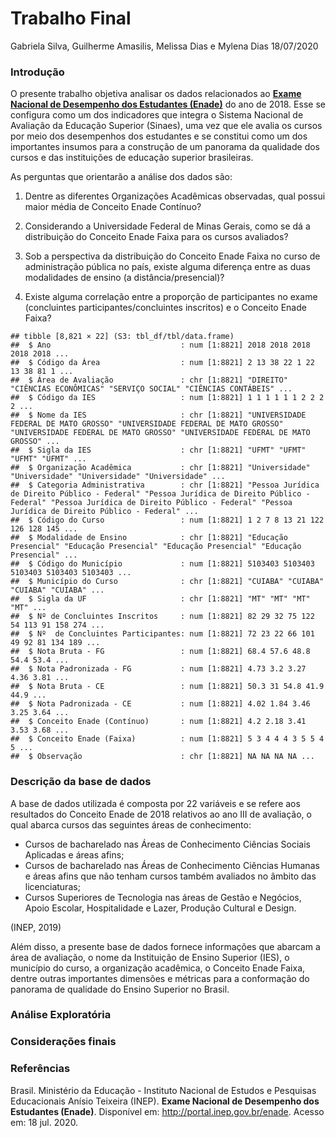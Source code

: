 Trabalho Final
================
Gabriela Silva, Guilherme Amasilis, Melissa Dias e Mylena Dias
18/07/2020

### Introdução

O presente trabalho objetiva analisar os dados relacionados ao [**Exame
Nacional de Desempenho dos Estudantes
(Enade)**](http://portal.inep.gov.br/enade) do ano de 2018. Esse se
configura como um dos indicadores que integra o Sistema Nacional de
Avaliação da Educação Superior (Sinaes), uma vez que ele avalia os
cursos por meio dos desempenhos dos estudantes e se constitui como um
dos importantes insumos para a construção de um panorama da qualidade
dos cursos e das instituições de educação superior brasileiras.

As perguntas que orientarão a análise dos dados são:

1)  Dentre as diferentes Organizações Acadêmicas observadas, qual possui
    maior média de Conceito Enade Contínuo?

2)  Considerando a Universidade Federal de Minas Gerais, como se dá a
    distribuição do Conceito Enade Faixa para os cursos avaliados?

3)  Sob a perspectiva da distribuição do Conceito Enade Faixa no curso
    de administração pública no país, existe alguma diferença entre as
    duas modalidades de ensino (a distância/presencial)?

4)  Existe alguma correlação entre a proporção de participantes no exame
    (concluintes participantes/concluintes inscritos) e o Conceito Enade
    Faixa?

<!-- end list -->

    ## tibble [8,821 × 22] (S3: tbl_df/tbl/data.frame)
    ##  $ Ano                             : num [1:8821] 2018 2018 2018 2018 2018 ...
    ##  $ Código da Área                  : num [1:8821] 2 13 38 22 1 22 13 38 81 1 ...
    ##  $ Área de Avaliação               : chr [1:8821] "DIREITO" "CIÊNCIAS ECONÔMICAS" "SERVIÇO SOCIAL" "CIÊNCIAS CONTÁBEIS" ...
    ##  $ Código da IES                   : num [1:8821] 1 1 1 1 1 1 2 2 2 2 ...
    ##  $ Nome da IES                     : chr [1:8821] "UNIVERSIDADE FEDERAL DE MATO GROSSO" "UNIVERSIDADE FEDERAL DE MATO GROSSO" "UNIVERSIDADE FEDERAL DE MATO GROSSO" "UNIVERSIDADE FEDERAL DE MATO GROSSO" ...
    ##  $ Sigla da IES                    : chr [1:8821] "UFMT" "UFMT" "UFMT" "UFMT" ...
    ##  $ Organização Acadêmica           : chr [1:8821] "Universidade" "Universidade" "Universidade" "Universidade" ...
    ##  $ Categoria Administrativa        : chr [1:8821] "Pessoa Jurídica de Direito Público - Federal" "Pessoa Jurídica de Direito Público - Federal" "Pessoa Jurídica de Direito Público - Federal" "Pessoa Jurídica de Direito Público - Federal" ...
    ##  $ Código do Curso                 : num [1:8821] 1 2 7 8 13 21 122 126 128 145 ...
    ##  $ Modalidade de Ensino            : chr [1:8821] "Educação Presencial" "Educação Presencial" "Educação Presencial" "Educação Presencial" ...
    ##  $ Código do Município             : num [1:8821] 5103403 5103403 5103403 5103403 5103403 ...
    ##  $ Município do Curso              : chr [1:8821] "CUIABA" "CUIABA" "CUIABA" "CUIABA" ...
    ##  $ Sigla da UF                     : chr [1:8821] "MT" "MT" "MT" "MT" ...
    ##  $ Nº de Concluintes Inscritos     : num [1:8821] 82 29 32 75 122 54 113 91 158 274 ...
    ##  $ Nº  de Concluintes Participantes: num [1:8821] 72 23 22 66 101 49 92 81 134 189 ...
    ##  $ Nota Bruta - FG                 : num [1:8821] 68.4 57.6 48.8 54.4 53.4 ...
    ##  $ Nota Padronizada - FG           : num [1:8821] 4.73 3.2 3.27 4.36 3.81 ...
    ##  $ Nota Bruta - CE                 : num [1:8821] 50.3 31 54.8 41.9 44.9 ...
    ##  $ Nota Padronizada - CE           : num [1:8821] 4.02 1.84 3.46 3.25 3.64 ...
    ##  $ Conceito Enade (Contínuo)       : num [1:8821] 4.2 2.18 3.41 3.53 3.68 ...
    ##  $ Conceito Enade (Faixa)          : num [1:8821] 5 3 4 4 4 3 5 5 4 5 ...
    ##  $ Observação                      : chr [1:8821] NA NA NA NA ...

### Descrição da base de dados

A base de dados utilizada é composta por 22 variáveis e se refere aos
resultados do Conceito Enade de 2018 relativos ao ano III de avaliação,
o qual abarca cursos das seguintes áreas de conhecimento:

  - Cursos de bacharelado nas Áreas de Conhecimento Ciências Sociais
    Aplicadas e áreas afins;
  - Cursos de bacharelado nas Áreas de Conhecimento Ciências Humanas e
    áreas afins que não tenham cursos também avaliados no âmbito das
    licenciaturas;
  - Cursos Superiores de Tecnologia nas áreas de Gestão e Negócios,
    Apoio Escolar, Hospitalidade e Lazer, Produção Cultural e Design.

(INEP, 2019)

Além disso, a presente base de dados fornece informações que abarcam a
área de avaliação, o nome da Instituição de Ensino Superior (IES), o
município do curso, a organização acadêmica, o Conceito Enade Faixa,
dentre outras importantes dimensões e métricas para a conformação do
panorama de qualidade do Ensino Superior no Brasil.

### Análise Exploratória

### Considerações finais

### Referências

Brasil. Ministério da Educação - Instituto Nacional de Estudos e
Pesquisas Educacionais Anísio Teixeira (INEP). **Exame Nacional de
Desempenho dos Estudantes (Enade)**. Disponível em:
<http://portal.inep.gov.br/enade>. Acesso em: 18 jul. 2020.
